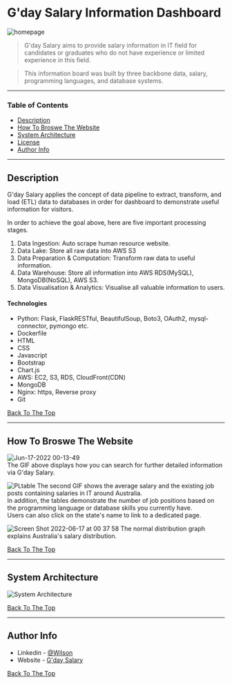 # G'day Salary Information Dashboard

![homepage](https://user-images.githubusercontent.com/90821623/174084300-c0ac6e54-4513-404a-8b6c-c42f0af62b55.gif)

> G'day Salary aims to provide salary information in IT field for candidates or graduates who do not have experience or limited experience in this field.

> This information board was built by three backbone data, salary, programming languages, and database systems.

---

### Table of Contents

- [Description](#description)
- [How To Broswe The Website](#how-to-broswe-the-website)
- [System Architecture](#system-architecture)
- [License](#license)
- [Author Info](#author-info)

---

## Description

G'day Salary applies the concept of data pipeline to extract, transform, and load (ETL) data to databases in order for dashboard to demonstrate useful information for visitors.

In order to achieve the goal above, here are five important processing stages.

1. Data Ingestion: Auto scrape human resource website.
2. Data Lake: Store all raw data into AWS S3
3. Data Preparation & Computation: Transform raw data to useful information.
4. Data Warehouse: Store all information into AWS RDS(MySQL), MongoDB(NoSQL), AWS S3.
5. Data Visualisation & Analytics: Visualise all valuable information to users.

#### Technologies

- Python: Flask, FlaskRESTful, BeautifulSoup, Boto3, OAuth2, mysql-connector, pymongo etc.
- Dockerfile
- HTML
- CSS
- Javascript
- Bootstrap
- Chart.js
- AWS: EC2, S3, RDS, CloudFront(CDN)
- MongoDB
- Nginx: https, Reverse proxy
- Git

[Back To The Top](#read-me-template)

---

## How To Broswe The Website
![Jun-17-2022 00-13-49](https://user-images.githubusercontent.com/90821623/174089821-90bd8076-1566-4ac5-87e0-af7f89fb868b.gif) <br>
The GIF above displays how you can search for further detailed information via G'day Salary.

![PLtable](https://user-images.githubusercontent.com/90821623/174091879-ecf68f85-1b82-4341-a951-8c1041f3a5bf.gif)
The second GIF shows the average salary and the existing job posts containing salaries in IT around Australia.<br>
In addition, the tables demonstrate the number of job positions based on the programming language or database skills you currently have.<br>
Users can also click on the state's name to link to a dedicated page.

![Screen Shot 2022-06-17 at 00 37 58](https://user-images.githubusercontent.com/90821623/174094778-cd68c270-58cc-4876-8825-0803f1a7aca3.png)
The normal distribution graph explains Australia's salary distribution.


[Back To The Top](#read-me-template)

---

## System Architecture

![System Architecture](https://bootcamp-assignment.s3.ap-southeast-2.amazonaws.com/data_pipeline.png)

[Back To The Top](#read-me-template)

---

## Author Info

- Linkedin - [@Wilson](https://www.linkedin.com/in/wei-cheng-huang-wilson/)
- Website - [G'day Salary](https://www.engineersalaryquery.website/)

[Back To The Top](#read-me-template)
